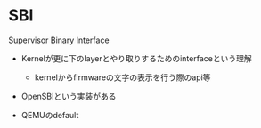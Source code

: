 # SBI

Supervisor Binary Interface

* Kernelが更に下のlayerとやり取りするためのinterfaceという理解
  * kernelからfirmwareの文字の表示を行う際のapi等

* OpenSBIという実装がある
* QEMUのdefault